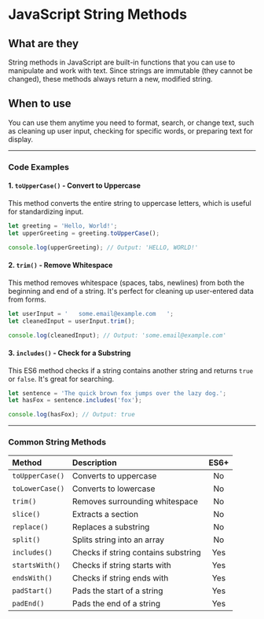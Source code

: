 
# JavaScript String Methods

## What are they
String methods in JavaScript are built-in functions that you can use to manipulate and work with text. Since strings are immutable (they cannot be changed), these methods always return a new, modified string.

## When to use
You can use them anytime you need to format, search, or change text, such as cleaning up user input, checking for specific words, or preparing text for display.

---

### Code Examples

#### 1. `toUpperCase()` - Convert to Uppercase
This method converts the entire string to uppercase letters, which is useful for standardizing input.

```javascript
let greeting = 'Hello, World!';
let upperGreeting = greeting.toUpperCase();

console.log(upperGreeting); // Output: 'HELLO, WORLD!'
```

#### 2. `trim()` - Remove Whitespace
This method removes whitespace (spaces, tabs, newlines) from both the beginning and end of a string. It's perfect for cleaning up user-entered data from forms.

```javascript
let userInput = '   some.email@example.com   ';
let cleanedInput = userInput.trim();

console.log(cleanedInput); // Output: 'some.email@example.com'
```

#### 3. `includes()` - Check for a Substring
This ES6 method checks if a string contains another string and returns `true` or `false`. It's great for searching.

```javascript
let sentence = 'The quick brown fox jumps over the lazy dog.';
let hasFox = sentence.includes('fox');

console.log(hasFox); // Output: true
```

---

### Common String Methods

| Method | Description | ES6+ |
| :--- | :--- | :---: |
| `toUpperCase()` | Converts to uppercase | No |
| `toLowerCase()` | Converts to lowercase | No |
| `trim()` | Removes surrounding whitespace | No |
| `slice()` | Extracts a section | No |
| `replace()` | Replaces a substring | No |
| `split()` | Splits string into an array | No |
| `includes()` | Checks if string contains substring | Yes |
| `startsWith()` | Checks if string starts with | Yes |
| `endsWith()` | Checks if string ends with | Yes |
| `padStart()` | Pads the start of a string | Yes |
| `padEnd()` | Pads the end of a string | Yes |